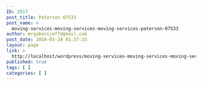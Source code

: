 ```yaml
---
ID: 2917
post_title: Paterson 07533
post_name: >
  moving-services-moving-services-moving-services-paterson-07533
author: mrgabonijeff@gmail.com
post_date: 2018-03-28 01:37:33
layout: page
link: >
  http://localhost/wordpress/moving-services-moving-services-moving-services-paterson-07533/
published: true
tags: [ ]
categories: [ ]
---
```

